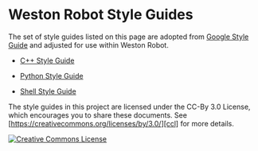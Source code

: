 # Weston Robot Style Guides

The set of style guides listed on this page are adopted from [Google Style Guide](https://westonrobot-dev.github.io/styleguide/) and adjusted for use within Weston Robot.

<!-- Every major open-source project has its own style guide: a set of conventions
(sometimes arbitrary) about how to write code for that project. It is much
easier to understand a large codebase when all the code in it is in a consistent
style.  -->

<!-- “Style” covers a lot of ground, from “use camelCase for variable names” to
“never use global variables” to “never use exceptions.” This project
([google/styleguide](https://github.com/google/styleguide)) links to the style
guidelines we use for Google code. If you are modifying a project that
originated at Google, you may be pointed to this page to see the style guides
that apply to that project. -->


<!-- *   [AngularJS Style Guide][angular] -->
<!-- *   [Common Lisp Style Guide][cl] -->
*   [C++ Style Guide][cpp]
<!-- *   [C# Style Guide][csharp] -->
<!-- *   [Go Style Guide][go] -->
<!-- *   [HTML/CSS Style Guide][htmlcss] -->
<!-- *   [JavaScript Style Guide][js] -->
<!-- *   [Java Style Guide][java] -->
<!-- *   [Objective-C Style Guide][objc] -->
*   [Python Style Guide][py]
<!-- *   [R Style Guide][r] -->
*   [Shell Style Guide][sh]
<!-- *   [Swift Style Guide][swift] -->
<!-- *   [TypeScript Style Guide][ts] -->
<!-- *   [Vim script Style Guide][vim] -->

<!-- This project also contains [cpplint][cpplint], a tool to assist with style guide
compliance, and [google-c-style.el][emacs], an Emacs settings file for Google
style.

If your project requires that you create a new XML document format, the
[XML Document Format Style Guide][xml] may be helpful. In addition to actual
style rules, it also contains advice on designing your own vs. adapting an
existing format, on XML instance document formatting, and on elements vs.
attributes. -->

The style guides in this project are licensed under the CC-By 3.0 License, which
encourages you to share these documents. See
[https://creativecommons.org/licenses/by/3.0/][ccl] for more details.

<!-- The following Google style guide lives outside of this project:
[Effective Dart][dart]. -->

<a rel="license" href="https://creativecommons.org/licenses/by/3.0/"><img alt="Creative Commons License" style="border-width:0" src="https://i.creativecommons.org/l/by/3.0/88x31.png" /></a>

[cpp]: https://westonrobot-dev.github.io/styleguide/cppguide.html
[csharp]: https://westonrobot-dev.github.io/styleguide/csharp-style.html
[swift]: https://google.github.io/swift/
[objc]: objcguide.md
[go]: go/
[java]: https://westonrobot-dev.github.io/styleguide/javaguide.html
[py]: https://westonrobot-dev.github.io/styleguide/pyguide.html
[r]: https://westonrobot-dev.github.io/styleguide/Rguide.html
[sh]: https://westonrobot-dev.github.io/styleguide/shellguide.html
[htmlcss]: https://westonrobot-dev.github.io/styleguide/htmlcssguide.html
[js]: https://westonrobot-dev.github.io/styleguide/jsguide.html
[ts]: https://westonrobot-dev.github.io/styleguide/tsguide.html
[angular]: https://westonrobot-dev.github.io/styleguide/angularjs-google-style.html
[cl]: https://westonrobot-dev.github.io/styleguide/lispguide.xml
[vim]: https://westonrobot-dev.github.io/styleguide/vimscriptguide.xml
[cpplint]: https://github.com/google/styleguide/tree/gh-pages/cpplint
[emacs]: https://raw.githubusercontent.com/google/styleguide/gh-pages/google-c-style.el
[xml]: https://westonrobot-dev.github.io/styleguide/xmlstyle.html
[dart]: https://www.dartlang.org/guides/language/effective-dart
[ccl]: https://creativecommons.org/licenses/by/3.0/
